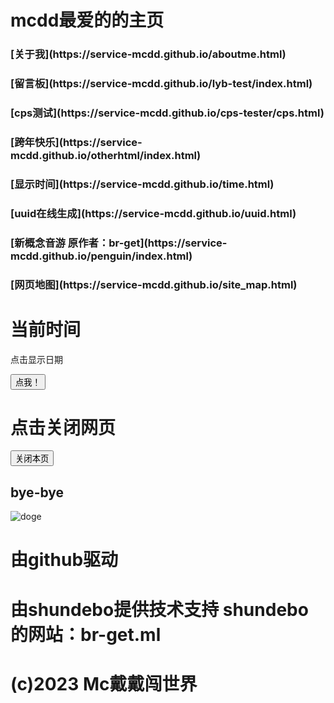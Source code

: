 <html>
  <title>mcdd的主页</title>
<script>
    document.title = 'bomb！mcdd！'
    <link rel="icon" href="assetss/images/logo.png">
  </script>
<h1>
mcdd最爱的的主页
</h1>
<h3> 
[关于我](https://service-mcdd.github.io/aboutme.html)
</h3>
<h3>
[留言板](https://service-mcdd.github.io/lyb-test/index.html)
</h3>
<h3>
[cps测试](https://service-mcdd.github.io/cps-tester/cps.html)
</h3>
<h3>
[跨年快乐](https://service-mcdd.github.io/otherhtml/index.html)
</h3>
<h3>
[显示时间](https://service-mcdd.github.io/time.html)
</h3>
<h3>
[uuid在线生成](https://service-mcdd.github.io/uuid.html)
</h3>
<h3>
[新概念音游  原作者：br-get](https://service-mcdd.github.io/penguin/index.html)
</h3>
<h3>
[网页地图](https://service-mcdd.github.io/site_map.html)
</h3>
<script>
function displayDate(){
    document.getElementById("demo").innerHTML=Date();
}
</script>
<body>

<h1>当前时间</h1>
<p id="demo">点击显示日期</p>

<button type="button" onclick="displayDate()">点我！</button>

</body>

<h1>
点击关闭网页
</h1>
<script language="javascript"> 
function custom_close() { 
if (confirm("您确定要关闭本页吗？")) { 
window.opener = null; 
window.open('', '_self'); 
window.close() 
} else {} 
} 
</script> 
<input id="btnClose" type="button" value="关闭本页" onClick="custom_close()" 
/> 

<h2>
bye-bye
</h2>

<img src="https://service-mcdd.github.io/EB738A00-1826-492F-BF3F-5EF9EF49BAD9.webp" alt="doge" title="doge" />

<h1>
由github驱动
</h1>
<h1>
由shundebo提供技术支持 shundebo的网站：br-get.ml
</h1>  
<h1>
(c)2023 Mc戴戴闯世界
</h1>
